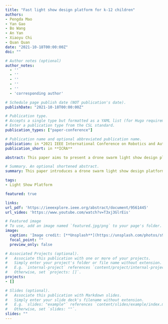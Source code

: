 ```yaml
---
title: "Fast light show design platform for k-12 children"
authors:
- Pengda Mao
- Yan Gao
- Bo Wang
- An Yan
- Xiaoyu Chi
- Quan Quan
date: "2021-10-18T00:00:00Z"
doi: ""

# Author notes (optional)
author_notes:
  - ''
  - ''
  - ''
  - ''
  - ''
  - 'corresponding author'

# Schedule page publish date (NOT publication's date).
publishDate: "2021-10-18T00:00:00Z"

# Publication type.
# Accepts a single type but formatted as a YAML list (for Hugo requirements).
# Enter a publication type from the CSL standard.
publication_types: ["paper-conference"]

# Publication name and optional abbreviated publication name.
publication: in *2021 IEEE International Conference on Robotics and Automation*
publication_short: in **ICRA**

abstract: This paper aims to present a drone swarm light show design platform to support STEAM (science, technology, engineering, art and mathematics) education for K-12 children. With this platform, children can use this platform to design a drone swarm light show easily. To this end, the architecture of this platform contents three layers$:$ UI layer, command layer, and physical layer. The UI layer has an easy-to-use interface for children. Children can feed parameters about the light show by clicking buttons and dragging sliders of four tracks. All actions designed for the swarm in the UI layer will be generated automatically in the form of the drone’s desired trajectories through the command layer. The physical layer includes a router for communication and a drone swarm for the light show. Our experimental results demonstrate that this platform works efficiently and suits for being applied to real STEAM education.

# Summary. An optional shortened abstract.
summary: This paper introduces a drone swarm light show design platform for K-12 STEAM education, featuring a three-layer architecture (UI, command, and physical layers) that allows children to easily design light shows through an intuitive interface, with actions translated into drone trajectories and supported by a communication router and drone swarm, demonstrating efficiency and applicability in real educational settings.

tags:
- Light Show Platform

featured: true

links:
url_pdf: 'https://ieeexplore.ieee.org/abstract/document/9561445'
url_video: 'https://www.youtube.com/watch?v=T3xj3GlrEis'

# Featured image
# To use, add an image named `featured.jpg/png` to your page's folder. 
image:
  caption: 'Image credit: [**Unsplash**](https://unsplash.com/photos/s9CC2SKySJM)'
  focal_point: ""
  preview_only: false

# Associated Projects (optional).
#   Associate this publication with one or more of your projects.
#   Simply enter your project's folder or file name without extension.
#   E.g. `internal-project` references `content/project/internal-project/index.md`.
#   Otherwise, set `projects: []`.
projects:
- []

# Slides (optional).
#   Associate this publication with Markdown slides.
#   Simply enter your slide deck's filename without extension.
#   E.g. `slides: "example"` references `content/slides/example/index.md`.
#   Otherwise, set `slides: ""`.
slides: ""
---
```

